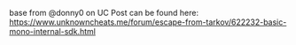 base from @donny0 on UC Post can be found here: https://www.unknowncheats.me/forum/escape-from-tarkov/622232-basic-mono-internal-sdk.html
 
